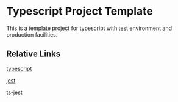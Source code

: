 # Typescript Project Template

This is a template project for typescript with test environment and production facilities.

## Relative Links

[typescript](https://www.typescriptlang.org)

[jest](https://jestjs.io)

[ts-jest](https://kulshekhar.github.io/ts-jest/)
